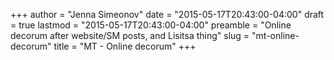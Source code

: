+++
author = "Jenna Simeonov"
date = "2015-05-17T20:43:00-04:00"
draft = true
lastmod = "2015-05-17T20:43:00-04:00"
preamble = "Online decorum after website/SM posts, and Lisitsa thing"
slug = "mt-online-decorum"
title = "MT - Online decorum"
+++


